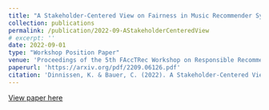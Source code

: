 ```yaml
---
title: "A Stakeholder-Centered View on Fairness in Music Recommender Systems"
collection: publications
permalink: /publication/2022-09-AStakeholderCenteredView
# excerpt: ''
date: 2022-09-01
type: "Workshop Position Paper"
venue: 'Proceedings of the 5th FAccTRec Workshop on Responsible Recommendation (FAccTRec `22) co-located with the 16th ACM Conference on Recommender Systems (RecSys)'
paperurl: 'https://arxiv.org/pdf/2209.06126.pdf'
citation: 'Dinnissen, K. & Bauer, C. (2022). A Stakeholder-Centered View on Fairness in Music Recommender Systems. In <i>Proceedings of the 5th FAccTRec Workshop on Responsible Recommendation (FAccTRec `22) co-located with the 16th ACM Conference on Recommender Systems (RecSys).</i> New York, NY, USA: Association for Computing Machinery.'
---
```

<!-- 
Our narrative literature review acknowledges that, although there is an increasing interest in recommender system fairness in general, the music domain has received relatively little attention in this regard. However, addressing fairness of music recommender systems (MRSs) is highly important because the performance of these systems considerably impacts both the users of music streaming platforms and the artists providing music to those platforms. The distinct needs that these stakeholder groups may have, and the different aspects of fairness that therefore should be considered, make for a challenging research field with ample opportunities for improvement. The review first outlines current literature on MRS fairness from the perspective of each stakeholder and the stakeholders combined, and then identifies promising directions for future research.
The two open questions arising from the review are as follows: (i) In the MRS field, only limited data is publicly available to conduct fairness research; most datasets either originate from the same source or are proprietary (and, thus, not widely accessible). How can we address this limited data availability? (ii) Overall, the review shows that the large majority of works analyze the current situation of MRS fairness, whereas only few works propose approaches to improve it. How can we move forward to a focus on improving fairness aspects in these recommender systems?
At FAccTRec '22, we emphasize the specifics of addressing RS fairness in the music domain. -->

[View paper here](https://arxiv.org/pdf/2209.06126.pdf)
<!-- 
Recommended citation: Dinnissen, K. & Bauer, C. (2022). A Stakeholder-Centered View on Fairness in Music Recommender Systems. In <i>Proceedings of the 5th FAccTRec Workshop on Responsible Recommendation (FAccTRec '22) co-located with the 16th ACM Conference on Recommender Systems (RecSys '22).</i> New York, NY, USA: Association for Computing Machinery. https://arxiv.org/pdf/2209.06126.pdf -->